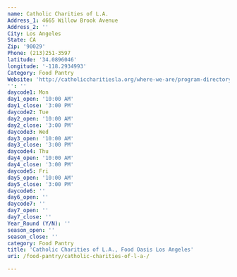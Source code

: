 ```yaml
---
name: Catholic Charities of L.A.
Address_1: 4665 Willow Brook Avenue
Address_2: ''
City: Los Angeles
State: CA
Zip: '90029'
Phone: (213)251-3597
latitude: '34.0896046'
longitude: '-118.2934993'
Category: Food Pantry
Website: 'http://catholiccharitiesla.org/where-we-are/program-directory-by-city/'
'': ''
daycode1: Mon
day1_open: '10:00 AM'
day1_close: '3:00 PM'
daycode2: Tue
day2_open: '10:00 AM'
day2_close: '3:00 PM'
daycode3: Wed
day3_open: '10:00 AM'
day3_close: '3:00 PM'
daycode4: Thu
day4_open: '10:00 AM'
day4_close: '3:00 PM'
daycode5: Fri
day5_open: '10:00 AM'
day5_close: '3:00 PM'
daycode6: ''
day6_open: ''
daycode7: ''
day7_open: ''
day7_close: ''
Year_Round (Y/N): ''
season_open: ''
season_close: ''
category: Food Pantry
title: 'Catholic Charities of L.A., Food Oasis Los Angeles'
uri: /food-pantry/catholic-charities-of-l-a-/

---
```

